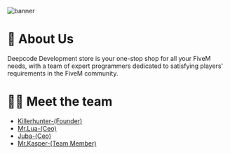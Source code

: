 ![banner](https://cdn.discordapp.com/attachments/1000941174204403753/1218170585029545984/Banner.png?ex=6606b0c3&is=65f43bc3&hm=bc2d11372424fd8d409e5e54616543e05e78eeb6b7b11a6f0a1a52cb51c4bc4a&)

# 👋 About Us
Deepcode Development store is your one-stop shop for all your FiveM needs, with a team of expert programmers dedicated to satisfying players' requirements in the FiveM community.

# 👨‍💻 Meet the team

- <a href="https://khdevs.com/">Killerhunter-(Founder)</a>
- <a href="https://github.com/mas7or123">Mr.Lua-(Ceo)</a>
- <a href="https://github.com/jubs1114">Juba-(Ceo)</a>
- <a href="https://github.com/z7pz">Mr.Kasper-(Team Member)</a>
